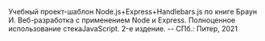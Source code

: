 Учебный проект-шаблон Node.js+Express+Handlebars.js по книге
Браун И.
Веб-разработка с применением Node и Express. Полноценное использование стекаJavaScript. 2-е издение. -- СПб.: Питер, 2021
